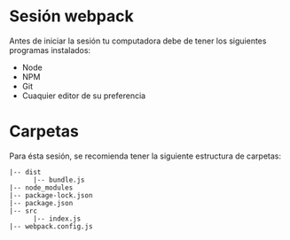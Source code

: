 # Sesión webpack

Antes de iniciar la sesión tu computadora debe de tener los siguientes programas instalados:

- Node
- NPM
- Git
- Cuaquier editor de su preferencia

# Carpetas

Para ésta sesión, se recomienda tener la siguiente estructura de carpetas:

```
|-- dist
      |-- bundle.js
|-- node_modules
|-- package-lock.json
|-- package.json
|-- src
      |-- index.js
|-- webpack.config.js
```